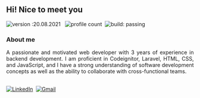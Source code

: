 ## Hi! Nice to meet you
  
![version :20.08.2021](https://img.shields.io/badge/version-20.08.2021-informational) &nbsp;
![profile count](https://komarev.com/ghpvc/?username=nsivakumar5566&color=red)&nbsp;
![build: passing](https://img.shields.io/badge/build-passing-success)

### About me

<p align="justify">A passionate and motivated web developer with 3 years of experience in backend development. I am proficient in Codeignitor, Laravel, HTML, CSS, and JavaScript, and I have a strong understanding of software development concepts as well as the ability to collaborate with cross-functional teams.</p>

<br>
<a href="https://www.linkedin.com/in/nsivakumar5566/"><img src="https://img.shields.io/badge/linkedin-%230077B5.svg?&style=for-the-badge&logo=linkedin&logoColor=white" alt="LinkedIn" /></a>&nbsp;
<a href="mailto:nsivakumar5566@gmail.com?subject=Refered%20From%20Git%20Profile"><img src="https://img.shields.io/badge/gmail-%23D14836.svg?&style=for-the-badge&logo=gmail&logoColor=white" alt="Gmail"/></a>&nbsp;
